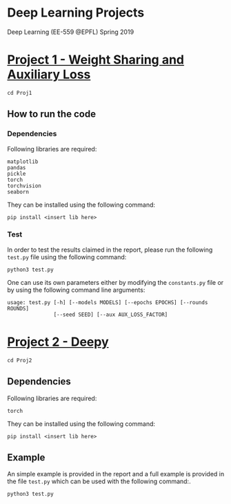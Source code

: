 # Deep Learning Projects
Deep Learning (EE-559 @EPFL) Spring 2019

# [Project 1 - Weight Sharing and Auxiliary Loss](Proj1)
```
cd Proj1
```
## How to run the code
### Dependencies
Following libraries are required:
```
matplotlib
pandas
pickle
torch
torchvision
seaborn
```
They can be installed using the following command:
```
pip install <insert lib here>
```
### Test
In order to test the results claimed in the report, please run the following `test.py` file using the following command:
```
python3 test.py
```
One can use its own parameters either by modifying the `constants.py` file or by using the following command line arguments:
```
usage: test.py [-h] [--models MODELS] [--epochs EPOCHS] [--rounds ROUNDS]
               [--seed SEED] [--aux AUX_LOSS_FACTOR]
```

# [Project 2 - Deepy](Proj2)
```
cd Proj2
```
## Dependencies
Following libraries are required:
```
torch
```
They can be installed using the following command:
```
pip install <insert lib here>
```
## Example
An simple example is provided in the report and a full example is provided in the file `test.py`
 which can be used with the following command:.
```
python3 test.py
```
